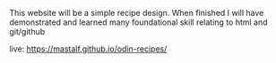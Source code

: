 This website will be a simple recipe design. When finished I will have demonstrated and learned many foundational skill relating to html and git/github

live: https://mastalf.github.io/odin-recipes/

